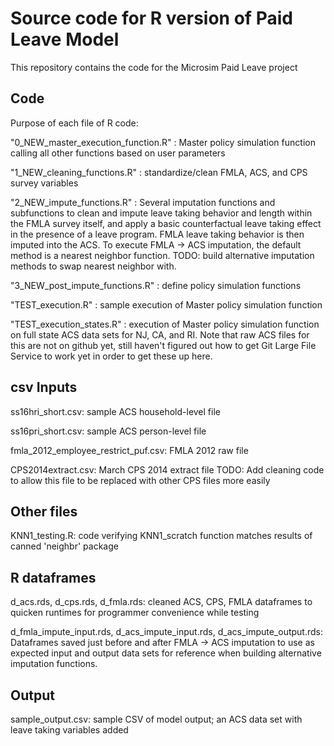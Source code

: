 # Source code for R version of Paid Leave Model 

This repository contains the code for the Microsim Paid Leave project

## Code
Purpose of each file of R code:

"0_NEW_master_execution_function.R" : Master policy simulation function calling all other functions based on user parameters

"1_NEW_cleaning_functions.R" : standardize/clean FMLA, ACS, and CPS survey variables

"2_NEW_impute_functions.R"  : Several imputation functions and subfunctions to clean and impute leave taking behavior and length within the FMLA survey itself, and apply a basic counterfactual leave taking effect in the presence of a leave program. FMLA leave taking behavior is then imputed into the ACS. To execute FMLA -> ACS imputation, the default method is a nearest neighbor function. TODO: build alternative imputation methods to swap nearest neighbor with.

"3_NEW_post_impute_functions.R" : define policy simulation functions

"TEST_execution.R" : sample execution of Master policy simulation function

"TEST_execution_states.R" : execution of Master policy simulation function on full state ACS data sets for NJ, CA, and RI. 
 Note that raw ACS files for this are not on github yet, still haven't figured out how to get Git Large File Service to work yet in order to get these up here.

## csv Inputs
ss16hri_short.csv: sample ACS household-level file

ss16pri_short.csv: sample ACS person-level file

fmla_2012_employee_restrict_puf.csv: FMLA 2012 raw file

CPS2014extract.csv: March CPS 2014 extract file
  TODO: Add cleaning code to allow this file to be replaced with other CPS files more easily

## Other files
KNN1_testing.R: code verifying KNN1_scratch function matches results of canned 'neighbr' package

## R dataframes
d_acs.rds, d_cps.rds, d_fmla.rds: cleaned ACS, CPS, FMLA dataframes to quicken runtimes for programmer convenience while testing

d_fmla_impute_input.rds, d_acs_impute_input.rds, d_acs_impute_output.rds: Dataframes saved just before and after FMLA -> ACS imputation to use as expected input and output data sets for reference when building alternative imputation functions.

## Output
sample_output.csv: sample CSV of model output; an ACS data set with leave taking variables added
